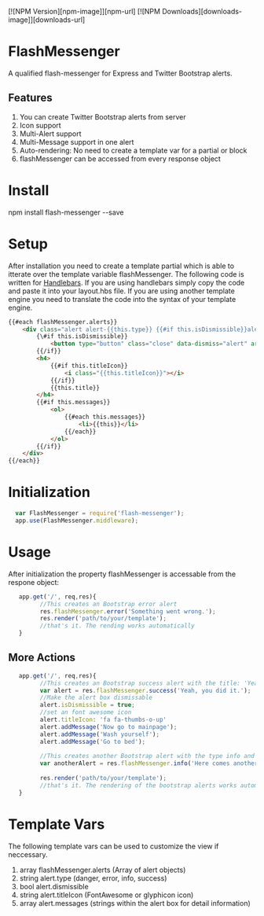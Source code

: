 [![NPM Version][npm-image]][npm-url]
  [![NPM Downloads][downloads-image]][downloads-url]
 

# FlashMessenger
A qualified flash-messenger for Express and Twitter Bootstrap alerts.

## Features
1. You can create Twitter Bootstrap alerts from server
2. Icon support
3. Multi-Alert support
4. Multi-Message support in one alert
2. Auto-rendering: No need to create a template var for a partial or block
3. flashMessenger can be accessed from every response object


# Install 
npm install flash-messenger --save

# Setup
After installation you need to create a template partial which is able to itterate over the template variable flashMessenger. 
The following code is written for [Handlebars](http://handlebarsjs.com/). If you are using handlebars simply copy the code and paste it into your layout.hbs file. If you are using another template engine you need to translate the code into the syntax of your template engine.

```html
{{#each flashMessenger.alerts}}
    <div class="alert alert-{{this.type}} {{#if this.isDismissible}}alert-dismissible{{/if}}">
        {\#if this.isDismissible}}
            <button type="button" class="close" data-dismiss="alert" aria-hidden="true">×</button>
        {{/if}}
        <h4>
            {{#if this.titleIcon}}
                <i class="{{this.titleIcon}}"></i>
            {{/if}}
            {{this.title}}
        </h4>
        {{#if this.messages}}
            <ol>
                {{#each this.messages}}
                    <li>{{this}}</li>
                {{/each}}
            </ol>
        {{/if}}
    </div>
{{/each}}
```

# Initialization
  ```javascript
    var FlashMessenger = require('flash-messenger');
    app.use(FlashMessenger.middleware);
  ```
# Usage
After initialization the property flashMessenger is accessable from the respone object:
 ```javascript
    app.get('/', req,res){
          //This creates an Bootstrap error alert     
          res.flashMessenger.error('Something went wrong.');
          res.render('path/to/your/template');
          //that's it. The rending works automatically 
    }
 ```
 
## More Actions
 
 ```javascript
    app.get('/', req,res){
          //This creates an Bootstrap success alert with the title: 'Yeah, you did it.'  
          var alert = res.flashMessenger.success('Yeah, you did it.');
          //Make the alert box dismissable
          alert.isDismissible = true;
          //set an font awesome icon
          alert.titleIcon: 'fa fa-thumbs-o-up'
          alert.addMessage('Now go to mainpage');
          alert.addMessage('Wash yourself');
          alert.addMessage('Go to bed');
          
          //This creates another Bootstrap alert with the type info and the title: 'Here comes another info'  
          var anotherAlert = res.flashMessenger.info('Here comes another info');
          
          res.render('path/to/your/template');
          //that's it. The rendering of the bootstrap alerts works automatically 
    }
 ```
 
# Template Vars

The following template vars can be used to customize the view if neccessary.

1. array flashMessenger.alerts (Array of alert objects)
2. string alert.type (danger, error, info, success)
3. bool alert.dismissible 
4. string alert.titleIcon (FontAwesome or glyphicon icon)
5. array alert.messages (strings within the alert box for detail information)
 
    





